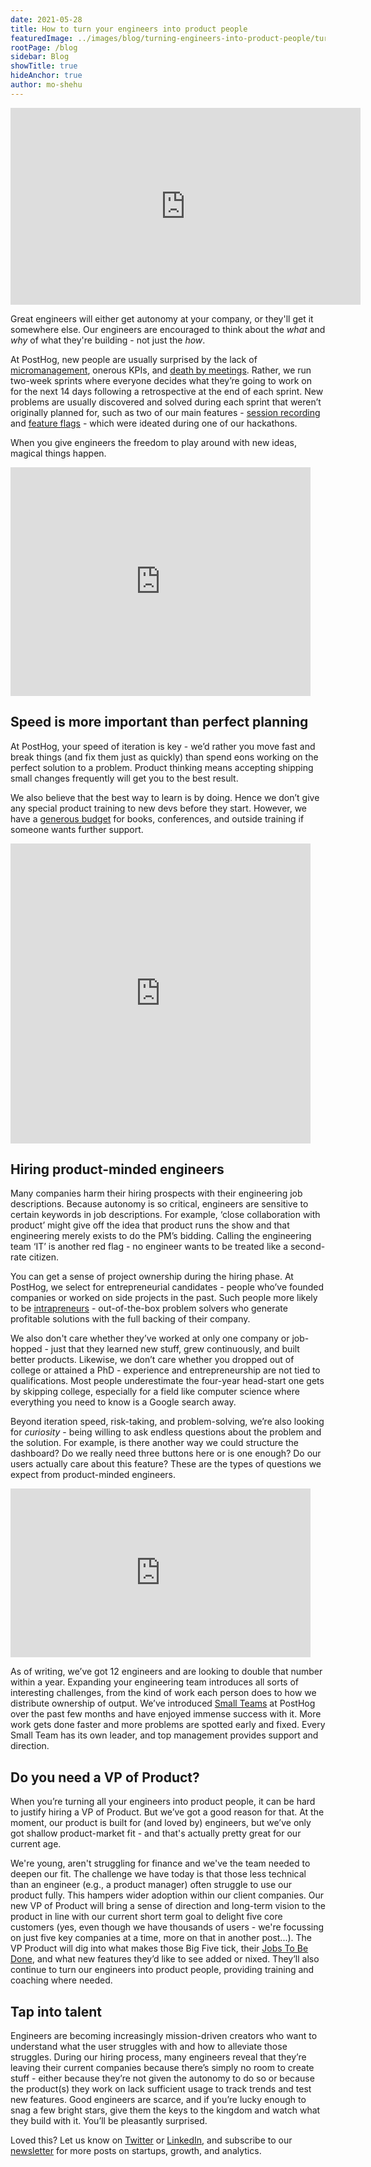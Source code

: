 ```yaml
---
date: 2021-05-28
title: How to turn your engineers into product people
featuredImage: ../images/blog/turning-engineers-into-product-people/turning-engineers-into-product-people.png
rootPage: /blog
sidebar: Blog
showTitle: true
hideAnchor: true
author: mo-shehu
---
```

<iframe width="560" height="315" src="https://www.youtube.com/embed/Kz4aX1NIzUQ" title="YouTube video player" frameborder="0" allow="accelerometer; autoplay; clipboard-write; encrypted-media; gyroscope; picture-in-picture" allowfullscreen></iframe>

Great engineers will either get autonomy at your company, or they'll get it somewhere else. Our engineers are encouraged to think about the _what_ and _why_ of what they're building - not just the _how_.

At PostHog, new people are usually surprised by the lack of [micromanagement](https://posthog.com/handbook/company/management), onerous KPIs, and [death by meetings](https://posthog.com/blog/meetings). Rather, we run two-week sprints where everyone decides what they’re going to work on for the next 14 days following a retrospective at the end of each sprint. New problems are usually discovered and solved during each sprint that weren’t originally planned for, such as two of our main features - [session recording](https://posthog.com/product-features/session-recording) and [feature flags](https://posthog.com/product-features/feature-flags) - which were ideated during one of our hackathons.

When you give engineers the freedom to play around with new ideas, magical things happen.

<iframe src="https://giphy.com/embed/xT5LMqQREdsCvyYcsE" width="480" height="366" frameBorder="0" class="giphy-embed" allowFullScreen></iframe>

## Speed is more important than perfect planning

At PostHog, your speed of iteration is key - we’d rather you move fast and break things (and fix them just as quickly) than spend eons working on the perfect solution to a problem. Product thinking means accepting shipping small changes frequently will get you to the best result.

We also believe that the best way to learn is by doing. Hence we don’t give any special product training to new devs before they start. However, we have a [generous budget](https://posthog.com/handbook/people/spending-money) for books, conferences, and outside training if someone wants further support.

<iframe src="https://giphy.com/embed/DCj3Fg7MsO29nRGjJ6" width="480" height="480" frameBorder="0" class="giphy-embed" allowFullScreen></iframe>

## Hiring product-minded engineers

Many companies harm their hiring prospects with their engineering job descriptions. Because autonomy is so critical, engineers are sensitive to certain keywords in job descriptions. For example, ‘close collaboration with product’ might give off the idea that product runs the show and that engineering merely exists to do the PM’s bidding. Calling the engineering team ‘IT’ is another red flag - no engineer wants to be treated like a second-rate citizen.

You can get a sense of project ownership during the hiring phase. At PostHog, we select for entrepreneurial candidates - people who’ve founded companies or worked on side projects in the past. Such people more likely to be [intrapreneurs](https://www.investopedia.com/terms/i/intrapreneur.asp) - out-of-the-box problem solvers who generate profitable solutions with the full backing of their company. 

We also don't care whether they’ve worked at only one company or job-hopped - just that they learned new stuff, grew continuously, and built better products. Likewise, we don’t care whether you dropped out of college or attained a PhD - experience and entrepreneurship are not tied to qualifications. Most people underestimate the four-year head-start one gets by skipping college, especially for a field like computer science where everything you need to know is a Google search away.

Beyond iteration speed, risk-taking, and problem-solving, we’re also looking for _curiosity_ - being willing to ask endless questions about the problem and the solution. For example, is there another way we could structure the dashboard? Do we really need three buttons here or is one enough? Do our users actually care about this feature? These are the types of questions we expect from product-minded engineers.

<iframe src="https://giphy.com/embed/3o7btZ1Gm7ZL25pLMs" width="480" height="270" frameBorder="0" class="giphy-embed" allowFullScreen></iframe>

As of writing, we’ve got 12 engineers and are looking to double that number within a year. Expanding your engineering team introduces all sorts of interesting challenges, from the kind of work each person does to how we distribute ownership of output. We’ve introduced [Small Teams](https://posthog.com/handbook/people/team-structure/why-small-teams) at PostHog over the past few months and have enjoyed immense success with it. More work gets done faster and more problems are spotted early and fixed. Every Small Team has its own leader, and top management provides support and direction.

## Do you need a VP of Product?

When you’re turning all your engineers into product people, it can be hard to justify hiring a VP of Product. But we’ve got a good reason for that. At the moment, our product is built for (and loved by) engineers, but we’ve only got shallow product-market fit - and that's actually pretty great for our current age.

We're young, aren't struggling for finance and we've the team needed to deepen our fit. The challenge we have today is that those less technical than an engineer (e.g., a product manager) often struggle to use our product fully. This hampers wider adoption within our client companies. Our new VP of Product will bring a sense of direction and long-term vision to the product in line with our current short term goal to delight five core customers (yes, even though we have thousands of users - we're focussing on just five key companies at a time, more on that in another post...). The VP Product will dig into what makes those Big Five tick, their [Jobs To Be Done](https://thefmp.io/articles/jobs-to-be-done), and what new features they’d like to see added or nixed. They’ll also continue to turn our engineers into product people, providing training and coaching where needed.

## Tap into talent

Engineers are becoming increasingly mission-driven creators who want to understand what the user struggles with and how to alleviate those struggles. During our hiring process, many engineers reveal that they’re leaving their current companies because there’s simply no room to create stuff - either because they’re not given the autonomy to do so or because the product(s) they work on lack sufficient usage to track trends and test new features. Good engineers are scarce, and if you’re lucky enough to snag a few bright stars, give them the keys to the kingdom and watch what they build with it. You’ll be pleasantly surprised.

Loved this? Let us know on [Twitter](https://twitter.com/posthoghq) or [LinkedIn](https://linkedin.com/company/posthog), and subscribe to our [newsletter](https://posthog.com/newsletter) for more posts on startups, growth, and analytics.

